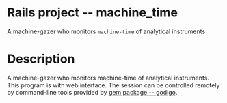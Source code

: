 # Rails project -- machine_time

A machine-gazer who monitors `machine-time` of analytical instruments

# Description

A machine-gazer who monitors machine-time of analytical instruments.
This program is with web interface.  The session can be controlled
remotely by command-line tools provided by [gem package -- godigo](https://github.com/misasa/godigo).
